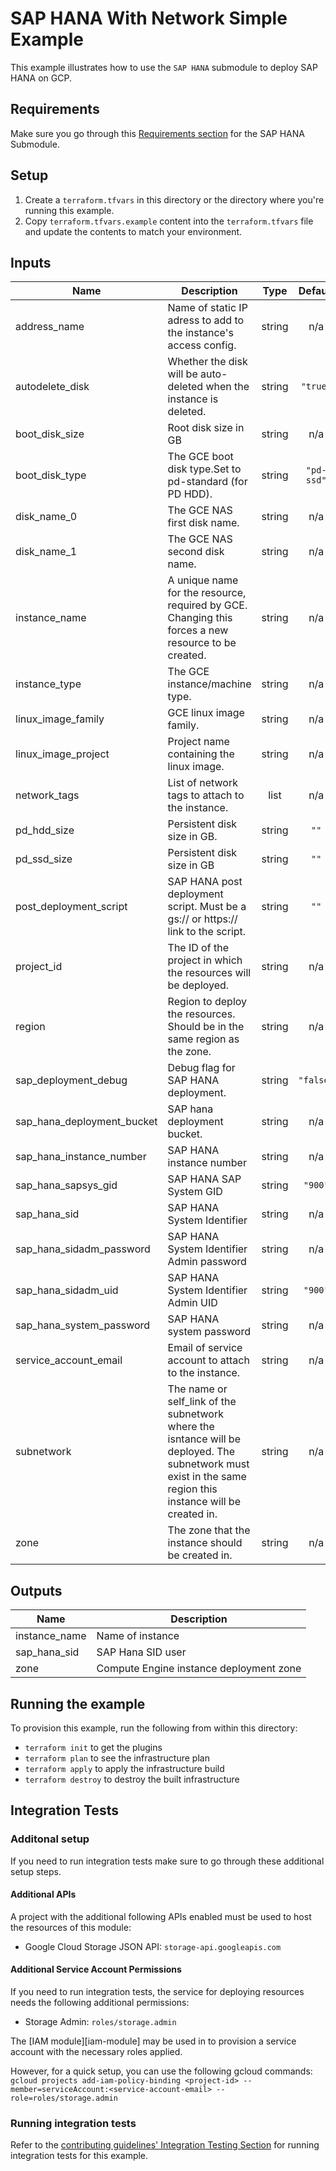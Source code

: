 # SAP HANA With Network Simple Example

This example illustrates how to use the `SAP HANA` submodule to deploy SAP HANA on GCP.

## Requirements
Make sure you go through this [Requirements section](../../modules/sap_hana/README.md#requirements) for the SAP HANA Submodule.

## Setup

1. Create a `terraform.tfvars` in this directory or the directory where you're running this example.
2. Copy `terraform.tfvars.example` content into the `terraform.tfvars` file and update the contents to match your environment.


[^]: (autogen_docs_start)

## Inputs

| Name | Description | Type | Default | Required |
|------|-------------|:----:|:-----:|:-----:|
| address\_name | Name of static IP adress to add to the instance's access config. | string | n/a | yes |
| autodelete\_disk | Whether the disk will be auto-deleted when the instance is deleted. | string | `"true"` | no |
| boot\_disk\_size | Root disk size in GB | string | n/a | yes |
| boot\_disk\_type | The GCE boot disk type.Set to pd-standard (for PD HDD). | string | `"pd-ssd"` | no |
| disk\_name_0| The GCE NAS first disk name. | string | n/a | no |
| disk\_name_1| The GCE NAS second disk name. | string | n/a | no |
| instance\_name | A unique name for the resource, required by GCE. Changing this forces a new resource to be created. | string | n/a | yes |
| instance\_type | The GCE instance/machine type. | string | n/a | yes |
| linux\_image\_family | GCE linux image family. | string | n/a | yes |
| linux\_image\_project | Project name containing the linux image. | string | n/a | yes |
| network\_tags | List of network tags to attach to the instance. | list | n/a | yes |
| pd\_hdd\_size | Persistent disk size in GB. | string | `""` | no |
| pd\_ssd\_size | Persistent disk size in GB | string | `""` | no |
| post\_deployment\_script | SAP HANA post deployment script. Must be a gs:// or https:// link to the script. | string | `""` | no |
| project\_id | The ID of the project in which the resources will be deployed. | string | n/a | yes |
| region | Region to deploy the resources. Should be in the same region as the zone. | string | n/a | yes |
| sap\_deployment\_debug | Debug flag for SAP HANA deployment. | string | `"false"` | no |
| sap\_hana\_deployment\_bucket | SAP hana deployment bucket. | string | n/a | yes |
| sap\_hana\_instance\_number | SAP HANA instance number | string | n/a | yes |
| sap\_hana\_sapsys\_gid | SAP HANA SAP System GID | string | `"900"` | no |
| sap\_hana\_sid | SAP HANA System Identifier | string | n/a | yes |
| sap\_hana\_sidadm\_password | SAP HANA System Identifier Admin password | string | n/a | yes |
| sap\_hana\_sidadm\_uid | SAP HANA System Identifier Admin UID | string | `"900"` | no |
| sap\_hana\_system\_password | SAP HANA system password | string | n/a | yes |
| service\_account\_email | Email of service account to attach to the instance. | string | n/a | yes |
| subnetwork | The name or self_link of the subnetwork where the isntance will be deployed. The subnetwork must exist in the same region this instance will be created in. | string | n/a | yes |
| zone | The zone that the instance should be created in. | string | n/a | yes |

## Outputs

| Name | Description |
|------|-------------|
| instance\_name | Name of instance |
| sap\_hana\_sid | SAP Hana SID user |
| zone | Compute Engine instance deployment zone |

[^]: (autogen_docs_end)

## Running the example

To provision this example, run the following from within this directory:
- `terraform init` to get the plugins
- `terraform plan` to see the infrastructure plan
- `terraform apply` to apply the infrastructure build
- `terraform destroy` to destroy the built infrastructure


## Integration Tests


### Additonal setup
If you need to run integration tests make sure to go through these additional setup steps.


#### Additional APIs
 A project with the additional following APIs enabled must be used to host the
resources of this module:

- Google Cloud Storage JSON API: `storage-api.googleapis.com`


#### Additional Service Account Permissions
If you need to run integration tests, the service for deploying resources needs the following additional permissions:

- Storage Admin: `roles/storage.admin`

The [IAM module][iam-module] may be used in to provision a
service account with the necessary roles applied.

 However, for a quick setup, you can use the following gcloud commands:
   `gcloud projects add-iam-policy-binding <project-id> --member=serviceAccount:<service-account-email> --role=roles/storage.admin`

### Running integration tests

Refer to the [contributing guidelines' Integration Testing Section](../../CONTRIBUTING.md#integration-test) for running integration tests for this example.
